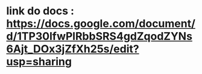 # link do docs : https://docs.google.com/document/d/1TP30lfwPlRbbSRS4gdZqodZYNs6Ajt_DOx3jZfXh25s/edit?usp=sharing